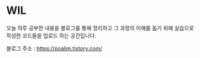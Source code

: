 # WIL
오늘 하루 공부한 내용을 블로그를 통해 정리하고 그 과정의 이해를 돕기 위해 실습으로 작성한 코드들을 업로드 하는 공간입니다.

블로그 주소 : https://poalim.tistory.com/
